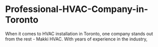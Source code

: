 # Professional-HVAC-Company-in-Toronto
When it comes to HVAC installation in Toronto, one company stands out from the rest - Makki HVAC. With years of experience in the industry,
